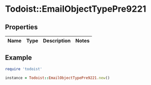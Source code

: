 # Todoist::EmailObjectTypePre9221

## Properties

| Name | Type | Description | Notes |
| ---- | ---- | ----------- | ----- |

## Example

```ruby
require 'todoist'

instance = Todoist::EmailObjectTypePre9221.new()
```

